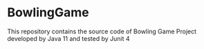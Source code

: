 # BowlingGame
This repository contains the source code of Bowling Game Project developed by Java 11 and tested by Junit 4
